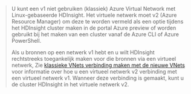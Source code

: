 > U kunt een v1 niet gebruiken (klassiek) Azure Virtual Network met Linux-gebaseerde HDInsight. Het virtuele netwerk moet v2 (Azure Resource Manager) om deze te worden vermeld als een optie tijdens het HDInsight cluster maken in de portal Azure preview of worden gebruikt bij het maken van een cluster vanaf de Azure CLI of Azure PowerShell.
> 
> Als u bronnen op een netwerk v1 hebt en u wilt HDInsight rechtstreeks toegankelijk maken voor die bronnen via een virtueel netwerk, Zie [klassieke VNets verbinding maken met de nieuwe VNets](../articles/vpn-gateway/vpn-gateway-connect-different-deployment-models-portal.md) voor informatie over hoe u een virtueel netwerk v2 verbinding met een virtueel netwerk v1. Wanneer deze verbinding is gemaakt, kunt u de cluster HDInsight in het virtuele netwerk v2.